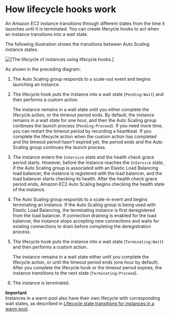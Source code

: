 # How lifecycle hooks work<a name="lifecycle-hooks-overview"></a>

An Amazon EC2 instance transitions through different states from the time it launches until it is terminated\. You can create lifecycle hooks to act when an instance transitions into a wait state\.

The following illustration shows the transitions between Auto Scaling instance states\. 

![\[The lifecycle of instances using lifecycle hooks.\]](http://docs.aws.amazon.com/autoscaling/ec2/userguide/images/lifecycle_hooks.png)

As shown in the preceding diagram:

1. The Auto Scaling group responds to a scale\-out event and begins launching an instance\.

1. The lifecycle hook puts the instance into a wait state \(`Pending:Wait`\) and then performs a custom action\.

   The instance remains in a wait state until you either complete the lifecycle action, or the timeout period ends\. By default, the instance remains in a wait state for one hour, and then the Auto Scaling group continues the launch process \(`Pending:Proceed`\)\. If you need more time, you can restart the timeout period by recording a heartbeat\. If you complete the lifecycle action when the custom action has completed and the timeout period hasn't expired yet, the period ends and the Auto Scaling group continues the launch process\.

1. The instance enters the `InService` state and the health check grace period starts\. However, before the instance reaches the `InService` state, if the Auto Scaling group is associated with an Elastic Load Balancing load balancer, the instance is registered with the load balancer, and the load balancer starts checking its health\. After the health check grace period ends, Amazon EC2 Auto Scaling begins checking the health state of the instance\.

1. The Auto Scaling group responds to a scale\-in event and begins terminating an instance\. If the Auto Scaling group is being used with Elastic Load Balancing, the terminating instance is first deregistered from the load balancer\. If connection draining is enabled for the load balancer, the instance stops accepting new connections and waits for existing connections to drain before completing the deregistration process\.

1. The lifecycle hook puts the instance into a wait state \(`Terminating:Wait`\) and then performs a custom action\.

   The instance remains in a wait state either until you complete the lifecycle action, or until the timeout period ends \(one hour by default\)\. After you complete the lifecycle hook or the timeout period expires, the instance transitions to the next state \(`Terminating:Proceed`\)\.

1. The instance is terminated\.

**Important**  
Instances in a warm pool also have their own lifecycle with corresponding wait states, as described in [Lifecycle state transitions for instances in a warm pool](warm-pool-instance-lifecycle.md#lifecycle-state-transitions)\.